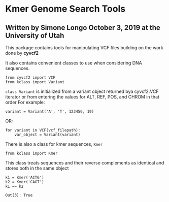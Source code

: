 # Kmer Genome Search Tools
 Written by Simone Longo October 3, 2019 
at the University of Utah
----

This package contains tools for manipulating VCF files building on the work done by **cyvcf2**

It also contains convenient classes to use when considering DNA sequences.

```
from cyvcf2 import VCF
from kclass import Variant
```
`class Variant` is initialized from a variant object returned bya cyvcf2.VCF iterator or from entering the values for ALT, REF, POS, and CHROM in that order
For example: 

`variant = Variant('A', 'T', 123456, 19)`

OR:

```
for variant in VCF(vcf_filepath):
    var_object = Variant(variant)
```

There is also a class for kmer sequences, `Kmer`

`from kclass import Kmer`

This class treats sequences and their reverse complements as identical and stores both in the same object

```
k1 = Kmer('ACTG')
k2 = Kmer('CAGT')
k1 == k2
```
```
Out[3]: True
```


